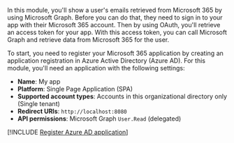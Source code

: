 In this module, you'll show a user's emails retrieved from Microsoft 365 by using Microsoft Graph. Before you can do that, they need to sign in to your app with their Microsoft 365 account. Then by using OAuth, you'll retrieve an access token for your app. With this access token, you can call Microsoft Graph and retrieve data from Microsoft 365 for the user.

To start, you need to register your Microsoft 365 application by creating an application registration in Azure Active Directory (Azure AD). For this module, you'll need an application with the following settings:

- **Name**: My app
- **Platform**: Single Page Application (SPA)
- **Supported account types**: Accounts in this organizational directory only (Single tenant)
- **Redirect URIs**: `http://localhost:8080`
- **API permissions**: Microsoft Graph `User.Read` (delegated)

[!INCLUDE [Register Azure AD application](../../../includes/exercise-register-aad-application.md)]
